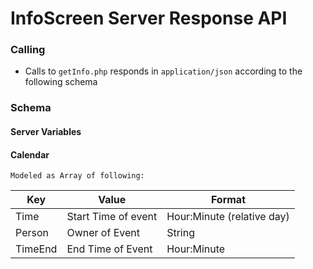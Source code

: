 # InfoScreen Server Response API

### Calling
* Calls to `getInfo.php` responds in `application/json` according to the following schema

### Schema
#### Server Variables

#### Calendar
`Modeled as Array of following:`

Key | Value | Format
--- | --- | ---
Time | Start Time of event | Hour:Minute (relative day)
Person | Owner of Event | String
TimeEnd | End Time of Event | Hour:Minute
